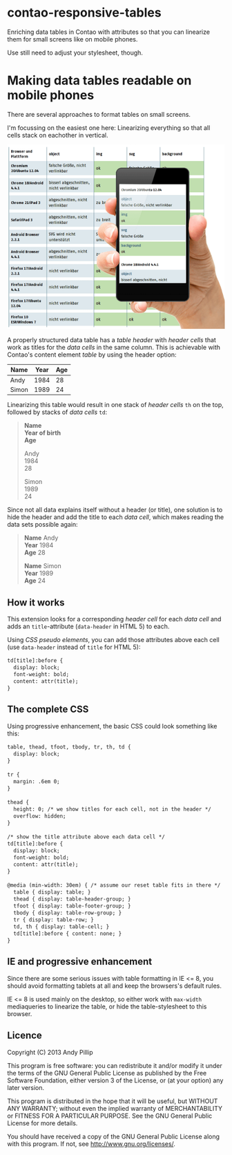 contao-responsive-tables
========================

Enriching data tables in Contao with attributes so that you can linearize them for small screens like on mobile phones.

Use still need to adjust your stylesheet, though.

# Making data tables readable on mobile phones

There are several approaches to format tables on small screens.

I'm focussing on the easiest one here: Linearizing everything so that all cells stack on eachother in vertical.

![](responsive-data-table.png)

A properly structured data table has a _table header_ with _header cells_ that work as titles for the _data cells_ in the same column. This is achievable with Contao's content element *table* by using the header option:

Name   | Year   | Age
-------|--------|----
Andy   | 1984   | 28
Simon  | 1989   | 24

Linearizing this table would result in one stack of _header cells_ `th` on the top, followed by stacks of _data cells_ `td`:

> **Name**  
> **Year of birth**  
> **Age**
>
> Andy  
> 1984  
> 28
> 
> Simon  
> 1989  
> 24  

Since not all data explains itself without a header (or title), one solution is to hide the header and add the title to each _data cell_, which makes reading the data sets possible again:

> **Name** Andy  
> **Year** 1984  
> **Age** 28
> 
> **Name** Simon  
> **Year** 1989  
> **Age** 24 

## How it works

This extension looks for a corresponding _header cell_ for each _data cell_ and adds an `title`-attribute (`data-header` in HTML 5) to each.

Using _CSS pseudo elements_, you can add those attributes above each cell (use `data-header` instead of `title` for HTML 5):

    td[title]:before {
      display: block;
      font-weight: bold;
      content: attr(title);
    }

## The complete CSS

Using progressive enhancement, the basic CSS could look something like this:

    table, thead, tfoot, tbody, tr, th, td {
      display: block;
    }
    
    tr {
      margin: .6em 0;
    }
    
    thead {
      height: 0; /* we show titles for each cell, not in the header */
      overflow: hidden;
    }
    
    /* show the title attribute above each data cell */
    td[title]:before {
      display: block;
      font-weight: bold;
      content: attr(title); 
    }
    
    @media (min-width: 30em) { /* assume our reset table fits in there */ 
      table { display: table; }
      thead { display: table-header-group; }
      tfoot { display: table-footer-group; }
      tbody { display: table-row-group; }
      tr { display: table-row; }
      td, th { display: table-cell; }
      td[title]:before { content: none; }
    }      

## IE and progressive enhancement

Since there are some serious issues with table formatting in IE <= 8, you should avoid formatting tablets at all and keep the browsers's default rules.

IE <= 8 is used mainly on the desktop, so either work with `max-width` mediaqueries to linearize the table, or hide the table-stylesheet to this browser.

## Licence

Copyright (C) 2013  Andy Pillip

This program is free software: you can redistribute it and/or modify
it under the terms of the GNU General Public License as published by
the Free Software Foundation, either version 3 of the License, or
(at your option) any later version.

This program is distributed in the hope that it will be useful,
but WITHOUT ANY WARRANTY; without even the implied warranty of
MERCHANTABILITY or FITNESS FOR A PARTICULAR PURPOSE.  See the
GNU General Public License for more details.

You should have received a copy of the GNU General Public License
along with this program.  If not, see <http://www.gnu.org/licenses/>.
